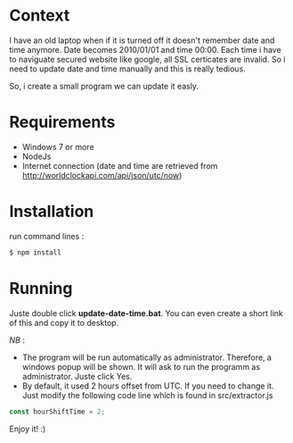 # Context

I have an old laptop when if it is turned off it doesn't remember date and time anymore. Date becomes 2010/01/01 and time 00:00. Each time i have to naviguate secured website like google, all SSL certicates are invalid. So i need to update date and time manually and this is really tedious.

So, i create a small program we can update it easly.

# Requirements

  - Windows 7 or more
  - NodeJs
  - Internet connection (date and time are retrieved from http://worldclockapi.com/api/json/utc/now)

# Installation

run command lines :

```sh
$ npm install
```

# Running

Juste double click **update-date-time.bat**. You can even create a short link of this and copy it to desktop.

*NB* : 

* The program will be run automatically as administrator. Therefore, a windows popup will be shown. It will ask to run the programm as administrator. Juste click Yes.
* By default, it used 2 hours offset from UTC. If you need to change it. Just modify the following code line which is found in src/extractor.js

```javascript
const hourShiftTime = 2;
``` 

Enjoy it! :)